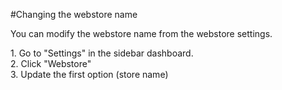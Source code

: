 #Changing the webstore name

You can modify the webstore name from the webstore settings.

1\. Go to "Settings" in the sidebar dashboard.  
2\. Click "Webstore"  
3\. Update the first option (store name)